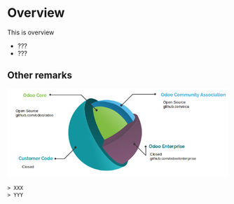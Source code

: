 # Overview

This is overview

* ???
* ???

## Other remarks

![Other remarks](eco.png)

```
> XXX
> YYY
```